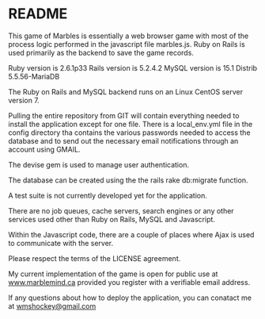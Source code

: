 # README

This game of Marbles is essentially a web browser game with most of the process logic performed in the javascript file marbles.js.   Ruby on Rails is used primarily as the backend to save the game records.

Ruby version is 2.6.1p33
Rails version is 5.2.4.2
MySQL version is 15.1 Distrib 5.5.56-MariaDB

The Ruby on Rails and MySQL backend runs on an Linux CentOS server version 7.

Pulling the entire repository from GIT will contain everything needed to install the application except for one file.  There is a local_env.yml file in the config directory tha contains the various passwords needed to access the database and to send out the necessary email notifications through an account using GMAIL.

The devise gem is used to manage user authentication.

The database can be created using the the rails rake db:migrate function.

A test suite is not currently developed yet for the application.

There are no job queues, cache servers, search engines or any other services used other than Ruby on Rails, MySQL and Javascript.

Within the Javascript code, there are a couple of places where Ajax is used to communicate with the server.

Please respect the terms of the LICENSE agreement.

My current implementation of the game is open for public use at www.marblemind.ca provided you register with a verifiable email address.

If any questions about how to deploy the application, you can conatact me at wmshockey@gmail.com
